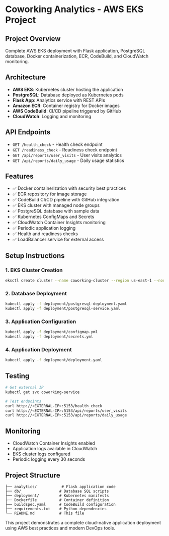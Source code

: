 # Coworking Analytics - AWS EKS Project

## Project Overview
Complete AWS EKS deployment with Flask application, PostgreSQL database, Docker containerization, ECR, CodeBuild, and CloudWatch monitoring.

## Architecture
- **AWS EKS**: Kubernetes cluster hosting the application
- **PostgreSQL**: Database deployed as Kubernetes pods
- **Flask App**: Analytics service with REST APIs
- **Amazon ECR**: Container registry for Docker images
- **AWS CodeBuild**: CI/CD pipeline triggered by GitHub
- **CloudWatch**: Logging and monitoring

## API Endpoints
- `GET /health_check` - Health check endpoint
- `GET /readiness_check` - Readiness check endpoint
- `GET /api/reports/user_visits` - User visits analytics
- `GET /api/reports/daily_usage` - Daily usage statistics

## Features
- ✅ Docker containerization with security best practices
- ✅ ECR repository for image storage
- ✅ CodeBuild CI/CD pipeline with GitHub integration
- ✅ EKS cluster with managed node groups
- ✅ PostgreSQL database with sample data
- ✅ Kubernetes ConfigMaps and Secrets
- ✅ CloudWatch Container Insights monitoring
- ✅ Periodic application logging
- ✅ Health and readiness checks
- ✅ LoadBalancer service for external access

## Setup Instructions

### 1. EKS Cluster Creation
```bash
eksctl create cluster --name coworking-cluster --region us-east-1 --nodegroup-name coworking-nodes --node-type t3.small --nodes 1 --nodes-min 1 --nodes-max 2 --managed
```

### 2. Database Deployment
```bash
kubectl apply -f deployment/postgresql-deployment.yaml
kubectl apply -f deployment/postgresql-service.yaml
```

### 3. Application Configuration
```bash
kubectl apply -f deployment/configmap.yml
kubectl apply -f deployment/secrets.yml
```

### 4. Application Deployment
```bash
kubectl apply -f deployment/deployment.yaml
```

## Testing
```bash
# Get external IP
kubectl get svc coworking-service

# Test endpoints
curl http://<EXTERNAL-IP>:5153/health_check
curl http://<EXTERNAL-IP>:5153/api/reports/user_visits
curl http://<EXTERNAL-IP>:5153/api/reports/daily_usage
```

## Monitoring
- CloudWatch Container Insights enabled
- Application logs available in CloudWatch
- EKS cluster logs configured
- Periodic logging every 30 seconds

## Project Structure
```
├── analytics/           # Flask application code
├── db/                 # Database SQL scripts
├── deployment/         # Kubernetes manifests
├── Dockerfile          # Container definition
├── buildspec.yaml      # CodeBuild configuration
├── requirements.txt    # Python dependencies
└── README.md           # This file
```

This project demonstrates a complete cloud-native application deployment using AWS best practices and modern DevOps tools.